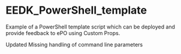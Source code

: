 # EEDK_PowerShell_template
Example of a PowerShell template script which can be deployed and provide feedback to ePO using Custom Props.

Updated
Missing handling of command line parameters